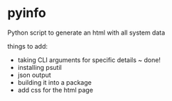 # pyinfo
Python script to generate an html with all system data

things to add:
- taking CLI arguments for specific details ~ done!
- installing psutil
- json output
- building it into a package
- add css for the html page
